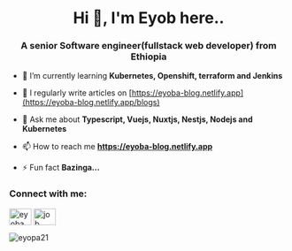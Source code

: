 
<h1 align="center">Hi 👋, I'm Eyob here..</h1>
<h3 align="center">A senior Software engineer(fullstack web developer) from Ethiopia</h3>








- 🌱 I’m currently learning **Kubernetes, Openshift, terraform and Jenkins**


- 📝 I regularly write articles on [https://eyoba-blog.netlify.app](https://eyoba-blog.netlify.app/blogs)

- 💬 Ask me about **Typescript, Vuejs, Nuxtjs, Nestjs, Nodejs and Kubernetes**

- 📫 How to reach me **https://eyoba-blog.netlify.app**


- ⚡ Fun fact **Bazinga...**

<h3 align="left">Connect with me:</h3>
<p align="left">
<a href="https://stackoverflow.com/users/eyoba" target="blank"><img align="center" src="https://raw.githubusercontent.com/rahuldkjain/github-profile-readme-generator/master/src/images/icons/Social/stack-overflow.svg" alt="eyoba" height="30" width="40" /></a>
<a href="https://fb.com/job nigussie" target="blank"><img align="center" src="https://raw.githubusercontent.com/rahuldkjain/github-profile-readme-generator/master/src/images/icons/Social/facebook.svg" alt="job nigussie" height="30" width="40" /></a>
</p>



<p><img align="center" src="https://github-readme-streak-stats.herokuapp.com/?user=eyopa21&" alt="eyopa21" /></p>
